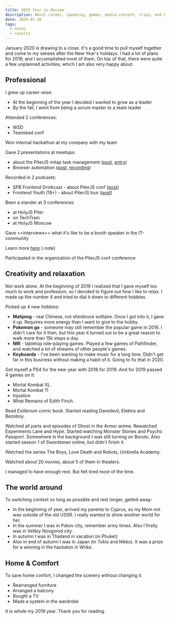 ```yaml
---
title: 2019 Year in Review
description: About career, speaking, games, media-content, trips, and home
date: 2020-01-26
tags:
  - notes
  - results
---
```


January 2020 is drawing to a close. It's a good time to pull myself together and come to my senses after the New Year's holidays. I had a lot of plans for 2019, and I accomplished most of them. On top of that, there were quite a few unplanned activities, which I am also very happy about.

## Professional

I grew up career-wise:

- At the beginning of the year I decided I wanted to grow as a leader
- By the fall, I went from being a scrum master to a team leader

Attended 2 conferences:

- WSD
- Teamlead conf

Won internal hackathon at my company with my team

Gave 2 presentations at meetups:

- about the PiterJS mitap task management ([post](https://vk.com/wall72450163_5604), [entry](https://youtu.be/AXloa9J_MOo))
- Browser automation ([post](https://vk.com/wall72450163_5607), [recording](https://youtu.be/Uwd-GS6_Ko4?t=4842))

Recorded in 2 podcasts:

- SPB Frontend Drinkcast - about PiterJS conf ([post](https://vk.com/wall72450163_5601))
- Frontend Youth (18+) - about PiterJS tour ([post](https://vk.com/wall72450163_5599))

Been a stander at 3 conferences:

- at HolyJS Piter
- on TechTrain
- at HolyJS Moscow

Gave ==interviews== what it's like to be a booth speaker in the IT-community

Learn more [here](/speeches/video-on-holyjs/) {.note}

Participated in the organization of the PiterJS conf conference

## Creativity and relaxation

Not work alone. At the beginning of 2019 I realized that I gave myself too much to work and profession, so I decided to figure out how I like to relax. I made up the number 4 and tried to dial it down to different hobbies.

Picked up 4 new hobbies:

- **Mahjong** - real Chinese, not shindovce solitaire. Once I got into it, I gave it up. Requires more energy than I want to give to the hobby.
- **Pokemon go** - someone may still remember the popular game in 2016. I didn't care for it then, but this year it turned out to be a great reason to walk more than 15k steps a day.
- **NRI** - tabletop role-playing games. Played a few games of Pathfinder, and watched a lot of streams of other people's games.
- **Keyboards** - I've been wanting to make music for a long time. Didn't get far in this business without making a habit of it. Going to fix that in 2020.

Got myself a PS4 for the new year with 2018 for 2019.
And for 2019 passed 4 games on it:

- Mortal Kombat XL.
- Mortal Kombat 11
- Injustice
- What Remains of Edith Finch.

Read Exilibrium comic book. Started reading Daredevil, Elektra and Bezoboy.

Watched all parts and episodes of Ghost in the Armor anime. Rewatched Experiments Lane and Hype. Started watching Monster Stories and Psycho Passport. Somewhere in the background I was still turning on Boruto. Also started season 1 of Swordsman online, but didn't finish it.

Watched the series The Boys, Love Death and Robots, Umbrella Academy.

Watched about 20 movies, about 5 of them in theaters.

I managed to have enough rest. But felt tired most of the time.

## The world around

To switching context so long as possible and rest longer, getted away:

- In the beginning of year, arrived my parents to Cyprus, so my Mom not was outside of the old USSR. I really wanted to show another world for her.
- In the summer I was in Pskov city, remember army times. Also I firstly was in Velikiy Novgorod city.
- In autumn I was in Thailand in vacation (in Phuket)
- Also in end of autumn I was in Japan (in Tokio and Nikko). It was a prize for a winning in the hackaton in Wrike.

## Home & Comfort

To save home confort, I changed the scenery without changing it.

- Rearranged furniture
- Arranged a balcony
- Bought a TV
- Made a system in the wardrobe

It is whole my 2019 year. Thank you for reading.
